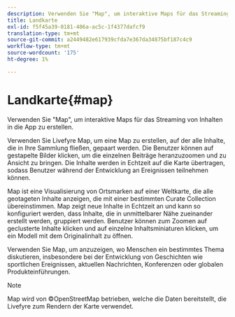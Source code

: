 ```yaml
---
description: Verwenden Sie "Map", um interaktive Maps für das Streaming von Inhalten in die App zu erstellen.
title: Landkarte
exl-id: f5f45a39-0181-406a-ac5c-1f4377dafcf9
translation-type: tm+mt
source-git-commit: a2449482e617939cfda7e367da34875bf187c4c9
workflow-type: tm+mt
source-wordcount: '175'
ht-degree: 1%

---
```


# Landkarte{#map}

Verwenden Sie &quot;Map&quot;, um interaktive Maps für das Streaming von Inhalten in die App zu erstellen.

Verwenden Sie Livefyre Map, um eine Map zu erstellen, auf der alle Inhalte, die in Ihre Sammlung fließen, gepaart werden. Die Benutzer können auf gestapelte Bilder klicken, um die einzelnen Beiträge heranzuzoomen und zu Ansicht zu bringen. Die Inhalte werden in Echtzeit auf die Karte übertragen, sodass Benutzer während der Entwicklung an Ereignissen teilnehmen können.

Map ist eine Visualisierung von Ortsmarken auf einer Weltkarte, die alle geotageten Inhalte anzeigen, die mit einer bestimmten Curate Collection übereinstimmen. Map zeigt neue Inhalte in Echtzeit an und kann so konfiguriert werden, dass Inhalte, die in unmittelbarer Nähe zueinander erstellt werden, gruppiert werden. Benutzer können zum Zoomen auf geclusterte Inhalte klicken und auf einzelne Inhaltsminiaturen klicken, um ein Modell mit dem Originalinhalt zu öffnen.

Verwenden Sie Map, um anzuzeigen, wo Menschen ein bestimmtes Thema diskutieren, insbesondere bei der Entwicklung von Geschichten wie sportlichen Ereignissen, aktuellen Nachrichten, Konferenzen oder globalen Produkteinführungen.

>[!NOTE]
>
>Map wird von ©OpenStreetMap betrieben, welche die Daten bereitstellt, die Livefyre zum Rendern der Karte verwendet.
